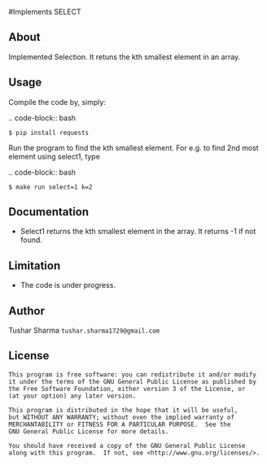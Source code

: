#Implements SELECT


About
-------------

Implemented Selection. It retuns the kth smallest element in an array. 


## Usage 

Compile the code by, simply:

.. code-block:: bash

    $ pip install requests


Run the program to find the kth smallest element. For e.g. to find 2nd most element using select1, type 


.. code-block:: bash

    $ make run select=1 k=2


Documentation
-------------


- Select1 returns the kth smallest element in the array. It returns -1 if not found. 

## Limitation

- The code is under progress.

## Author

Tushar Sharma `tushar.sharma1729@gmail.com`

## License

    This program is free software: you can redistribute it and/or modify
    it under the terms of the GNU General Public License as published by
    the Free Software Foundation, either version 3 of the License, or
    (at your option) any later version.

    This program is distributed in the hope that it will be useful,
    but WITHOUT ANY WARRANTY; without even the implied warranty of
    MERCHANTABILITY or FITNESS FOR A PARTICULAR PURPOSE.  See the
    GNU General Public License for more details.

    You should have received a copy of the GNU General Public License
    along with this program.  If not, see <http://www.gnu.org/licenses/>.

